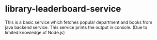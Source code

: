 # library-leaderboard-service

This is a basic service which fetches popular department and books from java backend service. This service prints the output in console. (Due to limited knowledge of Node.js)

